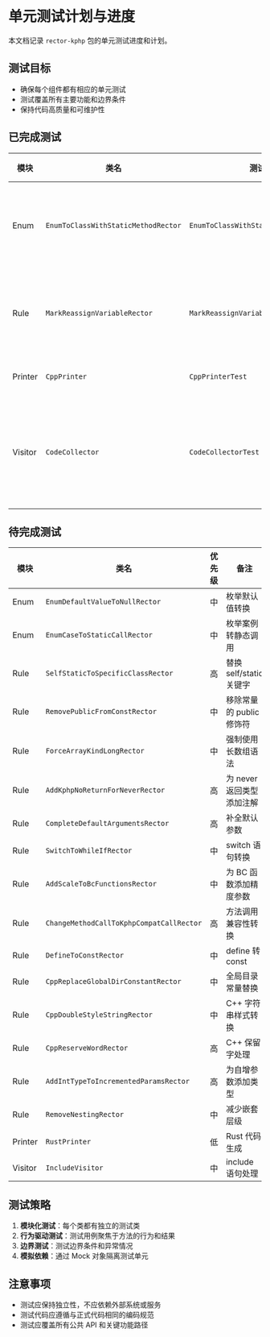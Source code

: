 # 单元测试计划与进度

本文档记录 `rector-kphp` 包的单元测试进度和计划。

## 测试目标

- 确保每个组件都有相应的单元测试
- 测试覆盖所有主要功能和边界条件
- 保持代码高质量和可维护性

## 已完成测试

| 模块 | 类名 | 测试文件 | 测试内容 | 状态 |
|------|------|----------|----------|------|
| Enum | `EnumToClassWithStaticMethodRector` | `EnumToClassWithStaticMethodRectorTest` | 基本枚举转类、标量枚举转类 | ✅ |
| Rule | `MarkReassignVariableRector` | `MarkReassignVariableRectorTest` | 变量重命名规则、作用域处理 | ✅ |
| Printer | `CppPrinter` | `CppPrinterTest` | 计数器功能 | ✅ |
| Visitor | `CodeCollector` | `CodeCollectorTest` | 类引用收集、函数调用收集、常量收集 | ✅ |

## 待完成测试

| 模块 | 类名 | 优先级 | 备注 |
|------|------|--------|------|
| Enum | `EnumDefaultValueToNullRector` | 中 | 枚举默认值转换 |
| Enum | `EnumCaseToStaticCallRector` | 中 | 枚举案例转静态调用 |
| Rule | `SelfStaticToSpecificClassRector` | 高 | 替换 self/static 关键字 |
| Rule | `RemovePublicFromConstRector` | 中 | 移除常量的 public 修饰符 |
| Rule | `ForceArrayKindLongRector` | 中 | 强制使用长数组语法 |
| Rule | `AddKphpNoReturnForNeverRector` | 高 | 为 never 返回类型添加注解 |
| Rule | `CompleteDefaultArgumentsRector` | 高 | 补全默认参数 |
| Rule | `SwitchToWhileIfRector` | 中 | switch 语句转换 |
| Rule | `AddScaleToBcFunctionsRector` | 中 | 为 BC 函数添加精度参数 |
| Rule | `ChangeMethodCallToKphpCompatCallRector` | 高 | 方法调用兼容性转换 |
| Rule | `DefineToConstRector` | 中 | define 转 const |
| Rule | `CppReplaceGlobalDirConstantRector` | 中 | 全局目录常量替换 |
| Rule | `CppDoubleStyleStringRector` | 中 | C++ 字符串样式转换 |
| Rule | `CppReserveWordRector` | 高 | C++ 保留字处理 |
| Rule | `AddIntTypeToIncrementedParamsRector` | 高 | 为自增参数添加类型 |
| Rule | `RemoveNestingRector` | 中 | 减少嵌套层级 |
| Printer | `RustPrinter` | 低 | Rust 代码生成 |
| Visitor | `IncludeVisitor` | 中 | include 语句处理 |

## 测试策略

1. **模块化测试**：每个类都有独立的测试类
2. **行为驱动测试**：测试用例聚焦于方法的行为和结果
3. **边界测试**：测试边界条件和异常情况
4. **模拟依赖**：通过 Mock 对象隔离测试单元

## 注意事项

- 测试应保持独立性，不应依赖外部系统或服务
- 测试代码应遵循与正式代码相同的编码规范
- 测试应覆盖所有公共 API 和关键功能路径 